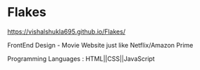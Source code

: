 # Flakes
https://vishalshukla695.github.io/Flakes/

FrontEnd Design - Movie Website just like Netflix/Amazon Prime

Programming Languages : HTML||CSS||JavaScript


